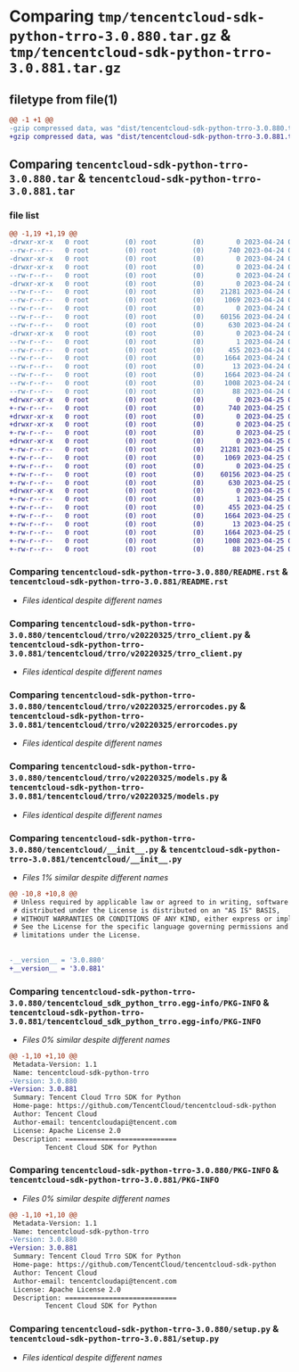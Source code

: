 # Comparing `tmp/tencentcloud-sdk-python-trro-3.0.880.tar.gz` & `tmp/tencentcloud-sdk-python-trro-3.0.881.tar.gz`

## filetype from file(1)

```diff
@@ -1 +1 @@
-gzip compressed data, was "dist/tencentcloud-sdk-python-trro-3.0.880.tar", last modified: Mon Apr 24 03:47:38 2023, max compression
+gzip compressed data, was "dist/tencentcloud-sdk-python-trro-3.0.881.tar", last modified: Tue Apr 25 00:59:49 2023, max compression
```

## Comparing `tencentcloud-sdk-python-trro-3.0.880.tar` & `tencentcloud-sdk-python-trro-3.0.881.tar`

### file list

```diff
@@ -1,19 +1,19 @@
-drwxr-xr-x   0 root         (0) root         (0)        0 2023-04-24 03:47:38.000000 tencentcloud-sdk-python-trro-3.0.880/
--rw-r--r--   0 root         (0) root         (0)      740 2023-04-24 03:47:37.000000 tencentcloud-sdk-python-trro-3.0.880/README.rst
-drwxr-xr-x   0 root         (0) root         (0)        0 2023-04-24 03:47:38.000000 tencentcloud-sdk-python-trro-3.0.880/tencentcloud/
-drwxr-xr-x   0 root         (0) root         (0)        0 2023-04-24 03:47:38.000000 tencentcloud-sdk-python-trro-3.0.880/tencentcloud/trro/
--rw-r--r--   0 root         (0) root         (0)        0 2023-04-24 03:47:37.000000 tencentcloud-sdk-python-trro-3.0.880/tencentcloud/trro/__init__.py
-drwxr-xr-x   0 root         (0) root         (0)        0 2023-04-24 03:47:38.000000 tencentcloud-sdk-python-trro-3.0.880/tencentcloud/trro/v20220325/
--rw-r--r--   0 root         (0) root         (0)    21281 2023-04-24 03:47:37.000000 tencentcloud-sdk-python-trro-3.0.880/tencentcloud/trro/v20220325/trro_client.py
--rw-r--r--   0 root         (0) root         (0)     1069 2023-04-24 03:47:37.000000 tencentcloud-sdk-python-trro-3.0.880/tencentcloud/trro/v20220325/errorcodes.py
--rw-r--r--   0 root         (0) root         (0)        0 2023-04-24 03:47:37.000000 tencentcloud-sdk-python-trro-3.0.880/tencentcloud/trro/v20220325/__init__.py
--rw-r--r--   0 root         (0) root         (0)    60156 2023-04-24 03:47:37.000000 tencentcloud-sdk-python-trro-3.0.880/tencentcloud/trro/v20220325/models.py
--rw-r--r--   0 root         (0) root         (0)      630 2023-04-24 03:47:37.000000 tencentcloud-sdk-python-trro-3.0.880/tencentcloud/__init__.py
-drwxr-xr-x   0 root         (0) root         (0)        0 2023-04-24 03:47:38.000000 tencentcloud-sdk-python-trro-3.0.880/tencentcloud_sdk_python_trro.egg-info/
--rw-r--r--   0 root         (0) root         (0)        1 2023-04-24 03:47:38.000000 tencentcloud-sdk-python-trro-3.0.880/tencentcloud_sdk_python_trro.egg-info/dependency_links.txt
--rw-r--r--   0 root         (0) root         (0)      455 2023-04-24 03:47:38.000000 tencentcloud-sdk-python-trro-3.0.880/tencentcloud_sdk_python_trro.egg-info/SOURCES.txt
--rw-r--r--   0 root         (0) root         (0)     1664 2023-04-24 03:47:38.000000 tencentcloud-sdk-python-trro-3.0.880/tencentcloud_sdk_python_trro.egg-info/PKG-INFO
--rw-r--r--   0 root         (0) root         (0)       13 2023-04-24 03:47:38.000000 tencentcloud-sdk-python-trro-3.0.880/tencentcloud_sdk_python_trro.egg-info/top_level.txt
--rw-r--r--   0 root         (0) root         (0)     1664 2023-04-24 03:47:38.000000 tencentcloud-sdk-python-trro-3.0.880/PKG-INFO
--rw-r--r--   0 root         (0) root         (0)     1008 2023-04-24 03:47:37.000000 tencentcloud-sdk-python-trro-3.0.880/setup.py
--rw-r--r--   0 root         (0) root         (0)       88 2023-04-24 03:47:38.000000 tencentcloud-sdk-python-trro-3.0.880/setup.cfg
+drwxr-xr-x   0 root         (0) root         (0)        0 2023-04-25 00:59:49.000000 tencentcloud-sdk-python-trro-3.0.881/
+-rw-r--r--   0 root         (0) root         (0)      740 2023-04-25 00:59:49.000000 tencentcloud-sdk-python-trro-3.0.881/README.rst
+drwxr-xr-x   0 root         (0) root         (0)        0 2023-04-25 00:59:49.000000 tencentcloud-sdk-python-trro-3.0.881/tencentcloud/
+drwxr-xr-x   0 root         (0) root         (0)        0 2023-04-25 00:59:49.000000 tencentcloud-sdk-python-trro-3.0.881/tencentcloud/trro/
+-rw-r--r--   0 root         (0) root         (0)        0 2023-04-25 00:59:49.000000 tencentcloud-sdk-python-trro-3.0.881/tencentcloud/trro/__init__.py
+drwxr-xr-x   0 root         (0) root         (0)        0 2023-04-25 00:59:49.000000 tencentcloud-sdk-python-trro-3.0.881/tencentcloud/trro/v20220325/
+-rw-r--r--   0 root         (0) root         (0)    21281 2023-04-25 00:59:49.000000 tencentcloud-sdk-python-trro-3.0.881/tencentcloud/trro/v20220325/trro_client.py
+-rw-r--r--   0 root         (0) root         (0)     1069 2023-04-25 00:59:49.000000 tencentcloud-sdk-python-trro-3.0.881/tencentcloud/trro/v20220325/errorcodes.py
+-rw-r--r--   0 root         (0) root         (0)        0 2023-04-25 00:59:49.000000 tencentcloud-sdk-python-trro-3.0.881/tencentcloud/trro/v20220325/__init__.py
+-rw-r--r--   0 root         (0) root         (0)    60156 2023-04-25 00:59:49.000000 tencentcloud-sdk-python-trro-3.0.881/tencentcloud/trro/v20220325/models.py
+-rw-r--r--   0 root         (0) root         (0)      630 2023-04-25 00:59:49.000000 tencentcloud-sdk-python-trro-3.0.881/tencentcloud/__init__.py
+drwxr-xr-x   0 root         (0) root         (0)        0 2023-04-25 00:59:49.000000 tencentcloud-sdk-python-trro-3.0.881/tencentcloud_sdk_python_trro.egg-info/
+-rw-r--r--   0 root         (0) root         (0)        1 2023-04-25 00:59:49.000000 tencentcloud-sdk-python-trro-3.0.881/tencentcloud_sdk_python_trro.egg-info/dependency_links.txt
+-rw-r--r--   0 root         (0) root         (0)      455 2023-04-25 00:59:49.000000 tencentcloud-sdk-python-trro-3.0.881/tencentcloud_sdk_python_trro.egg-info/SOURCES.txt
+-rw-r--r--   0 root         (0) root         (0)     1664 2023-04-25 00:59:49.000000 tencentcloud-sdk-python-trro-3.0.881/tencentcloud_sdk_python_trro.egg-info/PKG-INFO
+-rw-r--r--   0 root         (0) root         (0)       13 2023-04-25 00:59:49.000000 tencentcloud-sdk-python-trro-3.0.881/tencentcloud_sdk_python_trro.egg-info/top_level.txt
+-rw-r--r--   0 root         (0) root         (0)     1664 2023-04-25 00:59:49.000000 tencentcloud-sdk-python-trro-3.0.881/PKG-INFO
+-rw-r--r--   0 root         (0) root         (0)     1008 2023-04-25 00:59:49.000000 tencentcloud-sdk-python-trro-3.0.881/setup.py
+-rw-r--r--   0 root         (0) root         (0)       88 2023-04-25 00:59:49.000000 tencentcloud-sdk-python-trro-3.0.881/setup.cfg
```

### Comparing `tencentcloud-sdk-python-trro-3.0.880/README.rst` & `tencentcloud-sdk-python-trro-3.0.881/README.rst`

 * *Files identical despite different names*

### Comparing `tencentcloud-sdk-python-trro-3.0.880/tencentcloud/trro/v20220325/trro_client.py` & `tencentcloud-sdk-python-trro-3.0.881/tencentcloud/trro/v20220325/trro_client.py`

 * *Files identical despite different names*

### Comparing `tencentcloud-sdk-python-trro-3.0.880/tencentcloud/trro/v20220325/errorcodes.py` & `tencentcloud-sdk-python-trro-3.0.881/tencentcloud/trro/v20220325/errorcodes.py`

 * *Files identical despite different names*

### Comparing `tencentcloud-sdk-python-trro-3.0.880/tencentcloud/trro/v20220325/models.py` & `tencentcloud-sdk-python-trro-3.0.881/tencentcloud/trro/v20220325/models.py`

 * *Files identical despite different names*

### Comparing `tencentcloud-sdk-python-trro-3.0.880/tencentcloud/__init__.py` & `tencentcloud-sdk-python-trro-3.0.881/tencentcloud/__init__.py`

 * *Files 1% similar despite different names*

```diff
@@ -10,8 +10,8 @@
 # Unless required by applicable law or agreed to in writing, software
 # distributed under the License is distributed on an "AS IS" BASIS,
 # WITHOUT WARRANTIES OR CONDITIONS OF ANY KIND, either express or implied.
 # See the License for the specific language governing permissions and
 # limitations under the License.
 
 
-__version__ = '3.0.880'
+__version__ = '3.0.881'
```

### Comparing `tencentcloud-sdk-python-trro-3.0.880/tencentcloud_sdk_python_trro.egg-info/PKG-INFO` & `tencentcloud-sdk-python-trro-3.0.881/tencentcloud_sdk_python_trro.egg-info/PKG-INFO`

 * *Files 0% similar despite different names*

```diff
@@ -1,10 +1,10 @@
 Metadata-Version: 1.1
 Name: tencentcloud-sdk-python-trro
-Version: 3.0.880
+Version: 3.0.881
 Summary: Tencent Cloud Trro SDK for Python
 Home-page: https://github.com/TencentCloud/tencentcloud-sdk-python
 Author: Tencent Cloud
 Author-email: tencentcloudapi@tencent.com
 License: Apache License 2.0
 Description: ============================
         Tencent Cloud SDK for Python
```

### Comparing `tencentcloud-sdk-python-trro-3.0.880/PKG-INFO` & `tencentcloud-sdk-python-trro-3.0.881/PKG-INFO`

 * *Files 0% similar despite different names*

```diff
@@ -1,10 +1,10 @@
 Metadata-Version: 1.1
 Name: tencentcloud-sdk-python-trro
-Version: 3.0.880
+Version: 3.0.881
 Summary: Tencent Cloud Trro SDK for Python
 Home-page: https://github.com/TencentCloud/tencentcloud-sdk-python
 Author: Tencent Cloud
 Author-email: tencentcloudapi@tencent.com
 License: Apache License 2.0
 Description: ============================
         Tencent Cloud SDK for Python
```

### Comparing `tencentcloud-sdk-python-trro-3.0.880/setup.py` & `tencentcloud-sdk-python-trro-3.0.881/setup.py`

 * *Files identical despite different names*

